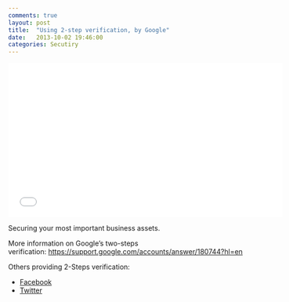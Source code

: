 ```yaml
---
comments: true
layout: post
title:  "Using 2-step verification, by Google"
date:   2013-10-02 19:46:00
categories: Secutiry
---
```

<iframe width="560" height="315" src="//www.youtube.com/embed/zMabEyrtPRg" frameborder="0" allowfullscreen></iframe>

Securing your most important business assets.

More information on Google&#8217;s two-steps verification: <a href="https://support.google.com/accounts/answer/180744?hl=en">https://support.google.com/accounts/answer/180744?hl=en</a></a>

Others providing 2-Steps verification:

* <a href="https://www.facebook.com/note.php?note_id=10150172618258920" title="Facebook Login Approvals"><span>Facebook</span></a>
* <a href="https://blog.twitter.com/2013/getting-started-login-verification" title="Twitter Login Verification">Twitter</a>
